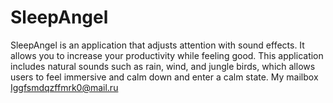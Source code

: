 # SleepAngel



SleepAngel is an application that adjusts attention with sound effects. It allows you to increase your productivity while feeling good. This application includes natural sounds such as rain, wind, and jungle birds, which allows users to feel immersive and calm down and enter a calm state. My mailbox Iggfsmdqzffmrk0@mail.ru

